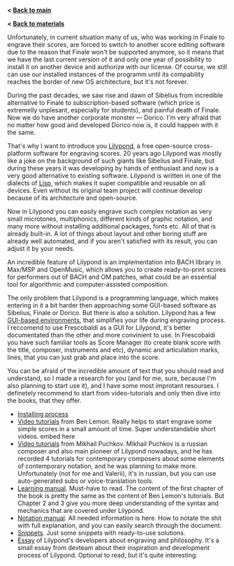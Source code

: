 **< [Back to main](../index.md)**

**< [Back to materials](../materials.md)**

Unfortunately, in current situation many of us, who was working in Finale to engrave their scores, are forced to switch to another score editing software due to the reason that Finale won't be supported anymore, so it means that we have the last current version of it and only one year of possibility to install it on another device and authorize with our license. Of course, we still can use our installed instances of the programm until its compability reaches the border of new OS architecture, but it's not forever. 

During the past decades, we saw rise and dawn of Sibelius from incredible alternative to Finale to subscription-based software (which price is extremelly unplesant, especially for students), and painful death of Finale. Now we do have another corporate monster — Dorico. I'm very afraid that no matter how good and developed Dorico now is, it could happen with it the same.

That's why I want to introduce you [Lilypond](http://lilypond.org/), a free open-source cross-platform software for engraving scores. 20 years ago Lilypond was mostly like a joke on the background of such giants like Sibelius and Finale, but during these years it was developing by hands of enthusiast and now is a very good alternative to existing software.
Lilypond is written in one of the dialects of [Lisp](https://en.wikipedia.org/wiki/Lisp_(programming_language)), which makes it super compatible and reusable on all devices. Even without its original team project will continue develop because of its architecture and open-source.

Now in Lilypond you can easily engrave such complex notation as very small microtones, multiphonics, different kinds of graphic notation, and many more without installing additional packages, fonts etc. All of that is already built-in. A lot of things about layout and other boring stuff are already well automated, and if you aren't satisfied with its result, you can adjust it by your needs.

An incredible feature of Lilypond is an implementation into BACH library in Max/MSP and OpenMusic, which allows you to create ready-to-print scores for performers out of BACH and OM patches, what could be an essential tool for algorithmic and computer-assisted composition.

The only problem that Lilypond is a programming language, which makes entering in it a bit harder then approaching some GUI-based software as Sibelius, Finale or Dorico. But there is also a solution. Lilypond has a few [GUI-based environments](https://lilypond.org/easier-editing.html), that simplifies your life during engraving process. I reccomend to use Frescobaldi as a GUI for Lilypond, it's better documentated than the other and more convinient to use. In Frescobaldi you have such familiar tools as Score Manager (to create blank score with the title, composer, instruments and etc), dynamic and articulation marks, lines, that you can just grab and place into the score.

You can be afraid of the incredible amount of text that you should read and understand, so I made a research for you (and for me, sure, because I'm also planning to start use it), and I have some most improtant resourses. I definetely recommend to start from video-tutorials and only then dive into the books, that they offer.

- [Installing process](https://lilypond.org/doc/v2.24/Documentation/learning/installing)
- [Video tutorials](https://youtube.com/playlist?list=PLHi8BvxILUV6x9FqEmZiYrEj6VMGmTKjt&si=EvQ59bfyJH42t1sx) from Ben Lemon. Really helps to start engrave some simple scores in a small amount of time. Super understandable short videos.
embed here
- [Video tutorials](https://youtube.com/playlist?list=PL3frlaLiaXz_zQmiGbGeh3Q96sO6nt-l-&si=7NbAqGWTvvA7Wnnl) from Mikhail Puchkov. Mikhail Puchkov is a russian composer and also main pioneer of Lilypond nowadays, and he has recorded 4 tutorials for contemporary composers about some elements of contemporary notation, and he was planning to make more. Unfortunately (not for me and Valerii), it's in russian, but you can use auto-generated subs or voice-translation tools.
- [Learning manual](https://lilypond.org/doc/v2.24/Documentation/web/learning). Must-have to read. The content of the first chapter of the book is pretty the same as the content of Ben Lemon's tutorials. But Chapter 2 and 3 give you more deep understanding of the syntax and mechanics that are covered under Lilypond. 
- [Notation manual](https://lilypond.org/doc/v2.24/Documentation/web/notation). All needed information is here. How to notate the shit with full explanation, and you can easily search through the document.
- [Snippets](https://lilypond.org/doc/v2.24/Documentation/web/snippets). Just some snippets with ready-to-use solutions.
- [Essay](https://lilypond.org/essay.html) of Lilypond's developers about engraving and philosophy. It's a small essay from devteam about their inspiration and development process of Lilypond. Optional to read, but it's quite interesting.